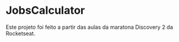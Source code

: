 # JobsCalculator
Este projeto foi feito a partir das aulas da maratona Discovery 2 da Rocketseat.  
